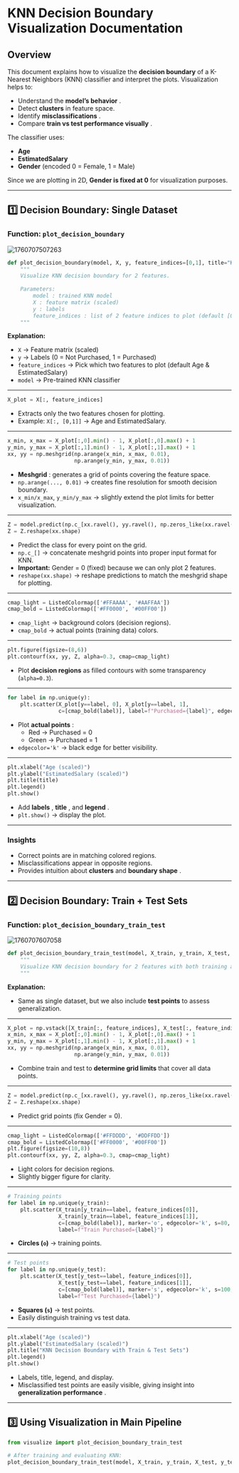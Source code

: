 # KNN Decision Boundary Visualization Documentation

## Overview

This document explains how to visualize the **decision boundary** of a K-Nearest Neighbors (KNN) classifier and interpret the plots. Visualization helps to:

* Understand the  **model’s behavior** .
* Detect **clusters** in feature space.
* Identify  **misclassifications** .
* Compare  **train vs test performance visually** .

The classifier uses:

* **Age**
* **EstimatedSalary**
* **Gender** (encoded 0 = Female, 1 = Male)

Since we are plotting in 2D, **Gender is fixed at 0** for visualization purposes.

---

## 1️⃣ Decision Boundary: Single Dataset

### Function: `plot_decision_boundary`

![1760707507263](../image/decision_boundary/1760707507263.png)

```python
def plot_decision_boundary(model, X, y, feature_indices=[0,1], title="KNN Decision Boundary"):
    """
    Visualize KNN decision boundary for 2 features.
  
    Parameters:
        model : trained KNN model
        X : feature matrix (scaled)
        y : labels
        feature_indices : list of 2 feature indices to plot (default [0,1] → Age & EstimatedSalary)
    """
```

**Explanation:**

* `X` → Feature matrix (scaled)
* `y` → Labels (0 = Not Purchased, 1 = Purchased)
* `feature_indices` → Pick which two features to plot (default Age & EstimatedSalary)
* `model` → Pre-trained KNN classifier

---

```python
X_plot = X[:, feature_indices]
```

* Extracts only the two features chosen for plotting.
* Example: `X[:, [0,1]]` → Age and EstimatedSalary.

---

```python
x_min, x_max = X_plot[:,0].min() - 1, X_plot[:,0].max() + 1
y_min, y_max = X_plot[:,1].min() - 1, X_plot[:,1].max() + 1
xx, yy = np.meshgrid(np.arange(x_min, x_max, 0.01),
                     np.arange(y_min, y_max, 0.01))
```

* **Meshgrid** : generates a grid of points covering the feature space.
* `np.arange(..., 0.01)` → creates fine resolution for smooth decision boundary.
* `x_min/x_max`, `y_min/y_max` → slightly extend the plot limits for better visualization.

---

```python
Z = model.predict(np.c_[xx.ravel(), yy.ravel(), np.zeros_like(xx.ravel())])
Z = Z.reshape(xx.shape)
```

* Predict the class for every point on the grid.
* `np.c_[]` → concatenate meshgrid points into proper input format for KNN.
* **Important:** Gender = 0 (fixed) because we can only plot 2 features.
* `reshape(xx.shape)` → reshape predictions to match the meshgrid shape for plotting.

---

```python
cmap_light = ListedColormap(['#FFAAAA', '#AAFFAA'])
cmap_bold = ListedColormap(['#FF0000', '#00FF00'])
```

* `cmap_light` → background colors (decision regions).
* `cmap_bold` → actual points (training data) colors.

---

```python
plt.figure(figsize=(8,6))
plt.contourf(xx, yy, Z, alpha=0.3, cmap=cmap_light)
```

* Plot **decision regions** as filled contours with some transparency (`alpha=0.3`).

---

```python
for label in np.unique(y):
    plt.scatter(X_plot[y==label, 0], X_plot[y==label, 1],
                c=[cmap_bold(label)], label=f"Purchased={label}", edgecolor='k', s=60)
```

* Plot  **actual points** :
  * Red → Purchased = 0
  * Green → Purchased = 1
* `edgecolor='k'` → black edge for better visibility.

---

```python
plt.xlabel("Age (scaled)")
plt.ylabel("EstimatedSalary (scaled)")
plt.title(title)
plt.legend()
plt.show()
```

* Add  **labels** ,  **title** , and  **legend** .
* `plt.show()` → display the plot.

---

### Insights

* Correct points are in matching colored regions.
* Misclassifications appear in opposite regions.
* Provides intuition about **clusters** and  **boundary shape** .

---

## 2️⃣ Decision Boundary: Train + Test Sets

### Function: `plot_decision_boundary_train_test`
![1760707607058](../image/decision_boundary/1760707607058.png)

```python
def plot_decision_boundary_train_test(model, X_train, y_train, X_test, y_test, feature_indices=[0,1]):
    """
    Visualize KNN decision boundary for 2 features with both training and test sets.
    """
```

**Explanation:**

* Same as single dataset, but we also include **test points** to assess generalization.

---

```python
X_plot = np.vstack([X_train[:, feature_indices], X_test[:, feature_indices]])
x_min, x_max = X_plot[:,0].min() - 1, X_plot[:,0].max() + 1
y_min, y_max = X_plot[:,1].min() - 1, X_plot[:,1].max() + 1
xx, yy = np.meshgrid(np.arange(x_min, x_max, 0.01),
                     np.arange(y_min, y_max, 0.01))
```

* Combine train and test to **determine grid limits** that cover all data points.

---

```python
Z = model.predict(np.c_[xx.ravel(), yy.ravel(), np.zeros_like(xx.ravel())])
Z = Z.reshape(xx.shape)
```

* Predict grid points (fix Gender = 0).

---

```python
cmap_light = ListedColormap(['#FFDDDD', '#DDFFDD'])
cmap_bold = ListedColormap(['#FF0000', '#00FF00'])
plt.figure(figsize=(10,8))
plt.contourf(xx, yy, Z, alpha=0.3, cmap=cmap_light)
```

* Light colors for decision regions.
* Slightly bigger figure for clarity.

---

```python
# Training points
for label in np.unique(y_train):
    plt.scatter(X_train[y_train==label, feature_indices[0]], 
                X_train[y_train==label, feature_indices[1]],
                c=[cmap_bold(label)], marker='o', edgecolor='k', s=80,
                label=f"Train Purchased={label}")
```

* **Circles (`o`)** → training points.

---

```python
# Test points
for label in np.unique(y_test):
    plt.scatter(X_test[y_test==label, feature_indices[0]], 
                X_test[y_test==label, feature_indices[1]],
                c=[cmap_bold(label)], marker='s', edgecolor='k', s=100,
                label=f"Test Purchased={label}")
```

* **Squares (`s`)** → test points.
* Easily distinguish training vs test data.

---

```python
plt.xlabel("Age (scaled)")
plt.ylabel("EstimatedSalary (scaled)")
plt.title("KNN Decision Boundary with Train & Test Sets")
plt.legend()
plt.show()
```

* Labels, title, legend, and display.
* Misclassified test points are easily visible, giving insight into  **generalization performance** .

---

## 3️⃣ Using Visualization in Main Pipeline

```python
from visualize import plot_decision_boundary_train_test

# After training and evaluating KNN:
plot_decision_boundary_train_test(model, X_train, y_train, X_test, y_test)
```

